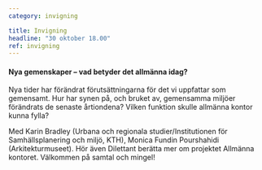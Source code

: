 ```yaml
---
category: invigning

title: Invigning
headline: "30 oktober 18.00"
ref: invigning
---
```


#### Nya gemenskaper – vad betyder det allmänna idag?

Nya tider har förändrat förutsättningarna för det vi uppfattar som gemensamt. Hur har synen på, och bruket av, gemensamma miljöer förändrats de senaste årtiondena? Vilken funktion skulle allmänna kontor kunna fylla?           


Med Karin Bradley (Urbana och regionala studier/Institutionen för Samhällsplanering och miljö, KTH), Monica Fundin Pourshahidi (Arkitekturmuseet). Hör även Dilettant berätta mer om projektet Allmänna kontoret. Välkommen på samtal och mingel!